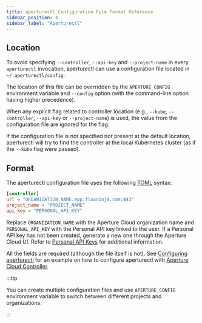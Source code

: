 ```yaml
---
title: aperturectl Configuration File Format Reference
sidebar_position: 4
sidebar_label: "Aperturectl"
---
```


<!-- If our configuration file grows, would be nice to automatically generate
it from corresponding go structs from cmd/aperturectl/cmd/utils/controller.go -->

## Location

To avoid specifying `--controller`, `--api-key` and `--project-name` in every `aperturectl`
invocation, aperturectl can use a configuration file located in
`~/.aperturectl/config`.

The location of this file can be overridden by the `APERTURE_CONFIG` environment
variable and `--config` option (with the command-line option having higher
precedence).

When any explicit flag related to controller location (e.g., `--kube`,
`--controller`, `--api-key` or `--project-name`) is used, the value from the
configuration file are ignored for the flag.

If the configuration file is not specified nor present at the default location,
aperturectl will try to find the controller at the local Kubernetes cluster (as
if the `--kube` flag were passed).

## Format

The aperturectl configuration file uses the following [TOML][toml] syntax:

```toml
[controller]
url = "ORGANIZATION_NAME.app.fluxninja.com:443"
project_name = "PROJECT_NAME"
api_key = "PERSONAL_API_KEY"
```

Replace `ORGANIZATION_NAME` with the Aperture Cloud organization name and
`PERSONAL_API_KEY` with the Personal API key linked to the user. If a Personal
API key has not been created, generate a new one through the Aperture Cloud UI.
Refer to [Personal API Keys][api-keys] for additional information.

All the fields are required (although the file itself is not). See [Configuring
aperturectl][configure-aperturectl] for an example on how to configure
aperturectl with [Aperture Cloud Controller][cloud-controller].

:::tip

You can create multiple configuration files and use `APERTURE_CONFIG`
environment variable to switch between different projects and organizations.

:::

[toml]: https://toml.io/
[configure-aperturectl]: /reference/aperture-cli/configure-cli.md
[cloud-controller]: /reference/fluxninja.md#cloud-controller
[api-keys]: /reference/aperture-cli/personal-api-keys.md
